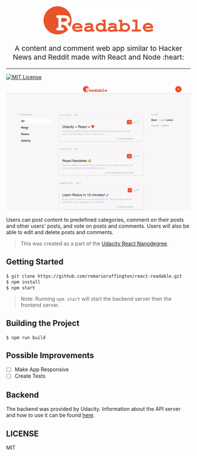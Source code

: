 <h1 align="center">
  <img src="docs/images/logo.svg" alt="react readable logo" title="react readable logo" width="300">

  <br>
</h1>
<p align="center" style="font-size: 1.2rem;">A content and comment web app similar to Hacker News and Reddit made with React and Node :heart:</p>

<hr />

[![MIT License][license-badge]](LICENSE)

<div align="center">
  <img src="docs/images/demo.gif" alt="react readable demo" title="react readable demo">
  <br>
</div>

Users can post content to predefined categories, comment on their posts and other users' posts, and vote on posts and comments. Users will also be able to edit and delete posts and comments.

> This was created as a part of the [Udacity React Nanodegree](https://www.udacity.com/course/react-nanodegree--nd019).

## Getting Started

```shell
$ git clone https://github.com/romarioraffington/react-readable.git
$ npm install
$ npm start
```
> Note: Running `npm start` will start the backend server then the frontend server. 


## Building the Project

```shell
$ npm run build
```

## Possible Improvements
- [ ] Make App Responsive
- [ ] Create Tests

## Backend
The backend was provided by Udacity. Information about the API server and how to use it can be found [here](docs/API.md).

## LICENSE

MIT

[license-badge]: https://img.shields.io/github/license/romarioraffington/react-readable.svg?style=flat-square